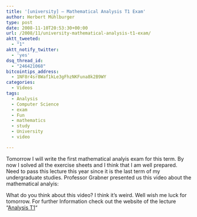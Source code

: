```yaml
---
title: '[university] – Mathematical Analysis T1 Exam'
author: Herbert Mühlburger
type: post
date: 2008-11-10T20:53:30+00:00
url: /2008/11/university-mathematical-analysis-t1-exam/
aktt_tweeted:
  - "1"
aktt_notify_twitter:
  - 'yes'
dsq_thread_id:
  - "246421068"
bitcointips_address:
  - 1NF8r4sr8Waf1kLe3gFhzNKFuna8k2B9WY
categories:
  - Videos
tags:
  - Analysis
  - Computer Science
  - exam
  - Fun
  - mathematics
  - study
  - University
  - video

---
```

Tomorrow I will write the first mathematical analyis exam for this term. By now I solved all the exercise sheets and I think that I am well prepared. Need to pass this lecture this year since it is the last term of my undergraduate studies. Professor Grabner presented us this video about the mathematical analyis:



What do you think about this video? I think it&#8217;s weird. Well wish me luck for tomorrow. For further Information check out the website of the lecture &#8220;<a title="Analysis T1" href="http://www.math.tugraz.at/~grabner/AnalysisT1/" target="_blank">Analysis T1</a>&#8220;
